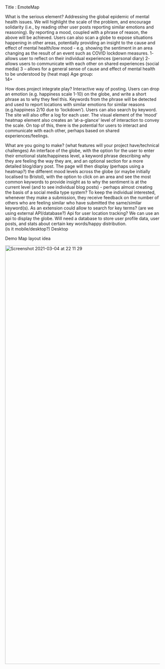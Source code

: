 Title : EmoteMap  
 
What is the serious element?
Addressing the global epidemic of mental health issues. We will highlight the scale of the problem, and encourage solidarity (i.e., by reading other user posts reporting similar emotions and reasoning). By reporting a mood, coupled with a phrase of reason, the above will be achieved. Users can also scan a globe to expose situations happening in other areas, potentially providing an insight to the cause and effect of mental health/low mood - e.g. showing the sentiment in an area changing as the result of an event such as COVID lockdown measures. 
1- allows user to reflect on their individual experiences (personal diary) 
2- allows users to communicate with each other on shared experiences (social media) 
3 – allows for a general sense of cause and effect of mental health to be understood by (heat map) 
Age group:  
14+  

How does project integrate play? 
Interactive way of posting. Users can drop an emotion (e.g. happiness scale 1-10) on the globe, and write a short phrase as to why they feel this. Keywords from the phrase will be detected and used to report locations with similar emotions for similar reasons (e.g.happiness 2/10 due to ‘lockdown’). Users can also search by keyword. The site will also offer a log for each user. The visual element of the ‘mood’ heatmap element also creates an ‘at-a-glance' level of interaction to convey the scale. On top of this, there is the potential for users to interact and communicate with each other, perhaps based on shared experiences/feelings. 

What are you going to make? 
(what features will your project have/technical challenges) 
An interface of the globe, with the option for the user to enter their emotional state/happiness level, a keyword phrase describing why they are feeling the way they are, and an optional section for a more detailed blog/diary post. The page will then display (perhaps using a heatmap?) the different mood levels across the globe (or maybe initially localised to Bristol), with the option to click on an area and see the most common keywords to provide insight as to why the sentiment is at the current level (and to see individual blog posts) - perhaps almost creating the basis of a social media type system? 
To keep the individual interested, whenever they make a submission, they receive feedback on the number of others who are feeling similar who have submitted the same/similar keyword(s). 
As an extension could allow to search for key terms? 
(are we using external API/database?) 
Api for user location tracking? 
We can use an api to display the globe. Will need a database to store user profile data, user posts, and stats about certain key words/happy distribution.  
(is it mobile/desktop?) 
Desktop 


Demo Map layout idea

<img width="1363" alt="Screenshot 2021-03-04 at 22 11 29" src="https://user-images.githubusercontent.com/24877286/110119384-a5403a80-7db3-11eb-9c1d-50f81d6e52fb.png">

